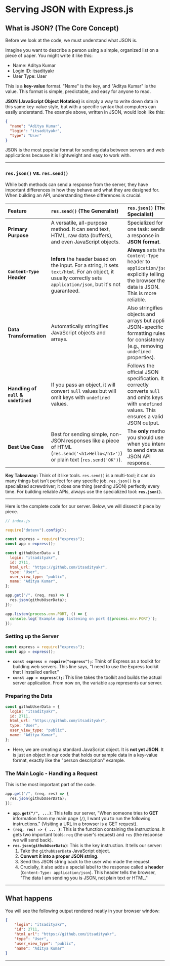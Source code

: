 # Serving JSON with Express.js

## What is JSON? (The Core Concept)

Before we look at the code, we must understand what JSON is.

Imagine you want to describe a person using a simple, organized list on a piece of paper. You might write it like this:

  * Name: Aditya Kumar
  * Login ID: itsadityakr
  * User Type: User

This is a **key-value** format. "Name" is the key, and "Aditya Kumar" is the value. This format is simple, predictable, and easy for anyone to read.

**JSON (JavaScript Object Notation)** is simply a way to write down data in this same key-value style, but with a specific syntax that computers can easily understand. The example above, written in JSON, would look like this:

```json
{
  "name": "Aditya Kumar",
  "login": "itsadityakr",
  "type": "User"
}
```

JSON is the most popular format for sending data between servers and web applications because it is lightweight and easy to work with.

-----

### **`res.json()` vs. `res.send()`**

While both methods can send a response from the server, they have important differences in how they behave and what they are designed for. When building an API, understanding these differences is crucial.

| Feature | `res.send()` (The Generalist) | `res.json()` (The Specialist) |
| :--- | :--- | :--- |
| **Primary Purpose** | A versatile, all-purpose method. It can send text, HTML, raw data (buffers), and even JavaScript objects. | Specialized for one task: sending a response in **JSON format**. |
| **`Content-Type` Header** | **Infers** the header based on the input. For a string, it sets `text/html`. For an object, it usually correctly sets `application/json`, but it's not guaranteed. | **Always** sets the `Content-Type` header to `application/json`, explicitly telling the browser the data is JSON. This is more reliable. |
| **Data Transformation** | Automatically stringifies JavaScript objects and arrays. | Also stringifies objects and arrays but applies JSON-specific formatting rules for consistency (e.g., removing `undefined` properties). |
| **Handling of `null` & `undefined`** | If you pass an object, it will convert `null` values but will omit keys with `undefined` values. | Follows the official JSON specification. It correctly converts `null` and omits keys with `undefined` values. This ensures a valid JSON output. |
| **Best Use Case** | Best for sending simple, non-JSON responses like a piece of HTML (`res.send('<h1>Hello</h1>')`) or plain text (`res.send('OK')`). | The **only** method you should use when you intend to send data as a JSON API response. |

**Key Takeaway:** Think of it like tools. `res.send()` is a multi-tool; it can do many things but isn't perfect for any specific job. `res.json()` is a specialized screwdriver; it does one thing (sending JSON) perfectly every time. For building reliable APIs, always use the specialized tool: **`res.json()`**.

-----

Here is the complete code for our server. Below, we will dissect it piece by piece.

```javascript
// index.js

require("dotenv").config();

const express = require("express");
const app = express();

const githubUserData = {
  login: "itsadityakr",
  id: 2711,
  html_url: "https://github.com/itsadityakr",
  type: "User",
  user_view_type: "public",
  name: "Aditya Kumar",
};

app.get("/", (req, res) => {
  res.json(githubUserData);
});

app.listen(process.env.PORT, () => {
  console.log(`Example app listening on port ${process.env.PORT}`);
});
```

### **Setting up the Server**

```javascript
const express = require("express");
const app = express();
```

  * **`const express = require("express");`**: Think of Express as a toolkit for building web servers. This line says, "I need to use the Express toolkit that I installed earlier."
  * **`const app = express();`**: This line takes the toolkit and builds the actual server application. From now on, the variable `app` represents our server.

### **Preparing the Data**

```javascript
const githubUserData = {
  login: "itsadityakr",
  id: 2711,
  html_url: "https://github.com/itsadityakr",
  type: "User",
  user_view_type: "public",
  name: "Aditya Kumar",
};
```

  * Here, we are creating a standard JavaScript object. It is **not yet JSON**. It is just an object in our code that holds our sample data in a key-value format, exactly like the "person description" example.

### **The Main Logic - Handling a Request**

This is the most important part of the code.

```javascript
app.get("/", (req, res) => {
  res.json(githubUserData);
});
```

  * **`app.get("/", ...)`**: This tells our server, "When someone tries to **GET** information from my main page (`/`), I want you to run the following instructions." (Visiting a URL in a browser is a GET request).
  * **`(req, res) => { ... }`**: This is the function containing the instructions. It gets two important tools: `req` (the user's request) and `res` (the response we will send back).
  * **`res.json(githubUserData)`**: This is the key instruction. It tells our server:
    1.  Take the `githubUserData` JavaScript object.
    2.  **Convert it into a proper JSON string**.
    3.  Send this JSON string back to the user who made the request.
    4.  Crucially, it also adds a special label to the response called a **header** (`Content-Type: application/json`). This header tells the browser, "The data I am sending you is JSON, not plain text or HTML."

-----

## What happens

You will see the following output rendered neatly in your browser window:

```json
{
    "login": "itsadityakr",
    "id": 2711,
    "html_url": "https://github.com/itsadityakr",
    "type": "User",
    "user_view_type": "public",
    "name": "Aditya Kumar"
}
```
---
